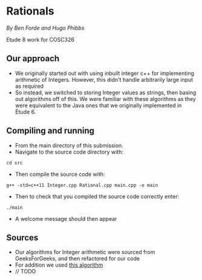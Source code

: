 # Rationals

*By Ben Forde and Hugo Phibbs*

Etude 8 work for COSC326

## Our approach

- We originally started out with using inbuilt integer c++ for implementing arithmetic of Integers. However, this didn't
  handle arbitrarily large input as required
- So instead, we switched to storing Integer values as strings, then basing out algorithms off of this. We were familiar
  with these algorithms as they were equivalent to the Java ones that we originally implemented in Étude 6.

## Compiling and running

- From the main directory of this submission.
- Navigate to the source code directory with:

```shell
cd src
```

- Then compile the source code with:

```shell
g++ -std=c++11 Integer.cpp Rational.cpp main.cpp -o main
```

- Then to check that you compiled the source code correctly enter:

```shell
./main
```

- A welcome message should then appear

## Sources

- Our algorithms for Integer arithmetic were sourced from GeeksForGeeks, and then refactored for our code
- For addition we used [this algorithm](https://www.geeksforgeeks.org/sum-two-large-numbers/)
- // TODO